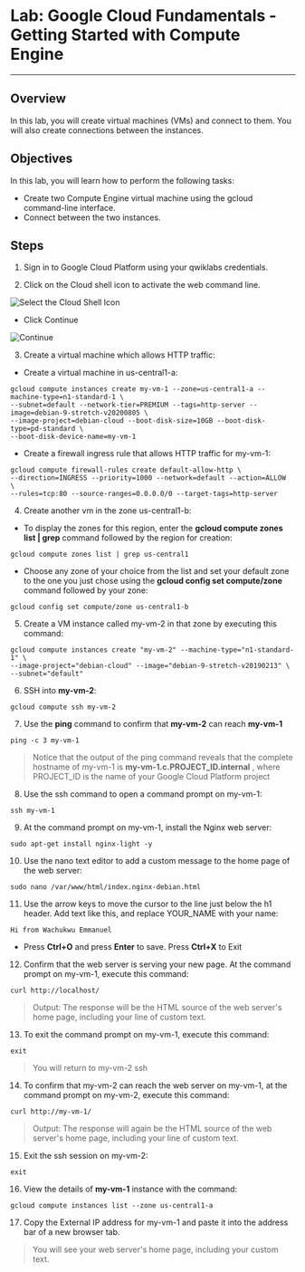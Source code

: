 # Lab: Google Cloud Fundamentals - Getting Started with Compute Engine

---

## Overview
In this lab, you will create virtual machines (VMs) and connect to them. You will also create connections between the instances.

## Objectives
In this lab, you will learn how to perform the following tasks:
- Create two Compute Engine virtual machine using the gcloud command-line interface.
- Connect between the two instances.

## Steps
1. Sign in to Google Cloud Platform using your qwiklabs credentials.

2. Click on the Cloud shell icon to activate the web command line.

![Select the Cloud Shell Icon](https://storage.googleapis.com/practise-test-cloud-shell-icon/personal%20shell%20stuff.png)
- Click Continue

![Continue](https://storage.googleapis.com/practise-test-cloud-shell-icon/Continue.png)

3. Create a virtual machine which allows HTTP traffic:

- Create a virtual machine in us-central1-a:

```
gcloud compute instances create my-vm-1 --zone=us-central1-a --machine-type=n1-standard-1 \
--subnet=default --network-tier=PREMIUM --tags=http-server --image=debian-9-stretch-v20200805 \
--image-project=debian-cloud --boot-disk-size=10GB --boot-disk-type=pd-standard \
--boot-disk-device-name=my-vm-1
```

- Create a firewall ingress rule that allows HTTP traffic for my-vm-1:

```
gcloud compute firewall-rules create default-allow-http \
--direction=INGRESS --priority=1000 --network=default --action=ALLOW  \
--rules=tcp:80 --source-ranges=0.0.0.0/0 --target-tags=http-server
```

4. Create another vm in the zone us-central1-b:

- To display the zones for this region, enter the **gcloud compute zones list | grep** command followed by the region for creation:

```
gcloud compute zones list | grep us-central1
```

- Choose any zone of your choice from the list and set your default zone to the one you just chose using the **gcloud config set compute/zone** command followed by your zone:

```
gcloud config set compute/zone us-central1-b
```

5. Create a VM instance called my-vm-2 in that zone by executing this command:

```
gcloud compute instances create "my-vm-2" --machine-type="n1-standard-1" \
--image-project="debian-cloud" --image="debian-9-stretch-v20190213" \
--subnet="default"
```

6. SSH into **my-vm-2**:

```
gcloud compute ssh my-vm-2
```

7. Use the **ping** command to confirm that **my-vm-2** can reach **my-vm-1**

```
ping -c 3 my-vm-1
```

> Notice that the output of the ping command reveals that the complete hostname of my-vm-1 is **my-vm-1.c.PROJECT_ID.internal** , where PROJECT_ID is the name of your Google Cloud Platform project

8. Use the ssh command to open a command prompt on my-vm-1:

```
ssh my-vm-1
```

9. At the command prompt on my-vm-1, install the Nginx web server:

```
sudo apt-get install nginx-light -y
```

10. Use the nano text editor to add a custom message to the home page of the web server:

```
sudo nano /var/www/html/index.nginx-debian.html
```

11. Use the arrow keys to move the cursor to the line just below the h1 header. Add text like this, and replace YOUR_NAME with your name:

```
Hi from Wachukwu Emmanuel
```

- Press **Ctrl+O** and press **Enter** to save. Press **Ctrl+X** to Exit

12. Confirm that the web server is serving your new page. At the command prompt on my-vm-1, execute this command:

```
curl http://localhost/
```
> Output: The response will be the HTML source of the web server's home page, including your line of custom text.

13. To exit the command prompt on my-vm-1, execute this command:

```
exit
```

> You will return to my-vm-2 ssh

14. To confirm that my-vm-2 can reach the web server on my-vm-1, at the command prompt on my-vm-2, execute this command:

```
curl http://my-vm-1/
```

> Output: The response will again be the HTML source of the web server's home page, including your line of custom text.

15. Exit the ssh session on my-vm-2:

```
exit
```

16. View the details of **my-vm-1** instance with the command:

```
gcloud compute instances list --zone us-central1-a
```

17. Copy the External IP address for my-vm-1 and paste it into the address bar of a new browser tab.

> You will see your web server's home page, including your custom text.